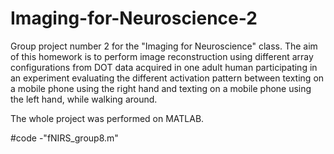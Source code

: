 # Imaging-for-Neuroscience-2
Group project number 2 for the "Imaging for Neuroscience" class. The aim of this homework is to perform image reconstruction using different array configurations from DOT data acquired in one adult human participating in an experiment evaluating the different activation pattern between texting on a mobile phone using the right hand and texting on a mobile phone using the left hand, while walking around.

The whole project was performed on MATLAB.

#code
-"fNIRS_group8.m"
